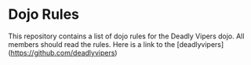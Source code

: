Dojo Rules
==========

This repository contains a list of dojo rules for the Deadly Vipers dojo.
All members should read the rules.
Here is a link to the [deadlyvipers] (https://github.com/deadlyvipers)

